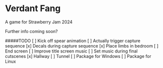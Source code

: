 Verdant Fang
============
A game for Strawberry Jam 2024

Further info coming soon?


#####TODO
[ ] Kick off spear animation
[ ] Actually trigger capture sequence
[x] Decals during capture sequence
[x] Place limbs in bedroom
[ ] End screen
[ ] Improve title screen music
[ ] Set music during final cutscenes
[x] Hallway
[ ] Tunnel
[ ] Package for Windows
[ ] Package for Linux
